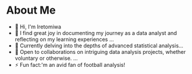 # About Me
- 👋 Hi, I'm Iretomiwa
- 👀 I find great joy in documenting my journey as a data analyst and reflecting on my learning experiences ...
- 🌱 Currently delving into the depths of advanced statistical analysis...
- 👯 Open to collaborations on intriguing data analysis projects, whether voluntary or otherwise. ...
- ⚡ Fun fact:'m an avid fan of football analysis!

